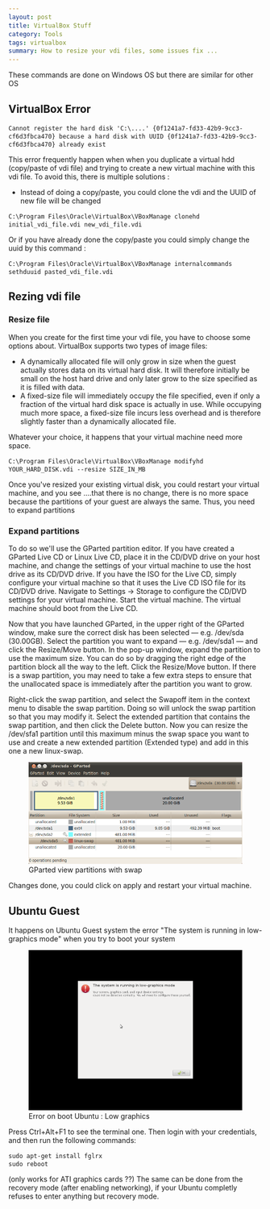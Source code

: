 ```yaml
---
layout: post
title: VirtualBox Stuff
category: Tools
tags: virtualbox
summary: How to resize your vdi files, some issues fix ...
---
```


These commands are done on Windows OS but there are similar for other OS

## VirtualBox Error

```
Cannot register the hard disk 'C:\....' {0f1241a7-fd33-42b9-9cc3-cf6d3fbca470} because a hard disk with UUID {0f1241a7-fd33-42b9-9cc3-cf6d3fbca470} already exist
```

This error frequently happen when when you duplicate a virtual hdd (copy/paste of vdi file) and trying to create a new virtual machine with this vdi file.
To avoid this, there is multiple solutions :

- Instead of doing a copy/paste, you could clone the vdi and the UUID of new file will be changed

```
C:\Program Files\Oracle\VirtualBox\VBoxManage clonehd initial_vdi_file.vdi new_vdi_file.vdi
```

Or if you have already done the copy/paste you could simply change the uuid by this command :

```
C:\Program Files\Oracle\VirtualBox\VBoxManage internalcommands sethduuid pasted_vdi_file.vdi
```

## Rezing vdi file

### Resize file

When you create for the first time your vdi file, you have to choose some options about.
VirtualBox supports two types of image files:

- A dynamically allocated file will only grow in size when the guest actually stores data on its virtual hard disk. It will therefore initially be small on the host hard drive and only later grow to the size specified as it is filled with data.
- A fixed-size file will immediately occupy the file specified, even if only a fraction of the virtual hard disk space is actually in use. While occupying much more space, a fixed-size file incurs less overhead and is therefore slightly faster than a dynamically allocated file.

Whatever your choice, it happens that your virtual machine need more space.

```
C:\Program Files\Oracle\VirtualBox\VBoxManage modifyhd YOUR_HARD_DISK.vdi --resize SIZE_IN_MB
```

Once you've resized your existing virtual disk, you could restart your virtual machine, and you see ....that there is no change, there is no more space because the partitions of your guest are always the same.
Thus, you need to expand partitions

### Expand partitions

To do so we'll use the GParted partition editor.
If you have created a GParted Live CD or Linux Live CD, place it in the CD/DVD drive on your host machine, and change the settings of your virtual machine to use the host drive as its CD/DVD drive. If you have the ISO for the Live CD, simply configure your virtual machine so that it uses the Live CD ISO file for its CD/DVD drive. Navigate to Settings → Storage to configure the CD/DVD settings for your virtual machine.
Start the virtual machine. The virtual machine should boot from the Live CD.

Now that you have launched GParted, in the upper right of the GParted window, make sure the correct disk has been selected — e.g. /dev/sda (30.00GB). Select the partition you want to expand — e.g. /dev/sda1 — and click the Resize/Move button.
In the pop-up window, expand the partition to use the maximum size. You can do so by dragging the right edge of the partition block all the way to the left. Click the Resize/Move button.
If there is a swap partition, you may need to take a few extra steps to ensure that the unallocated space is immediately after the partition you want to grow.

Right-click the swap partition, and select the Swapoff item in the context menu to disable the swap partition. Doing so will unlock the swap partition so that you may modify it.
Select the extended partition that contains the swap partition, and then click the Delete button.
Now you can resize the /dev/sfa1 partition until this maximum minus the swap space you want to use and create a new extended partition (Extended type) and add in this one a new linux-swap.
 
<figure>
  <img src="/blog/assets/images/virtualbox-stuff/gparted_swap.png" />
  <figcaption>GParted view partitions with swap</figcaption>
</figure> 

Changes done, you could click on apply and restart your virtual machine.

## Ubuntu Guest
It happens on Ubuntu Guest system the error "The system is running in low-graphics mode" when you try to boot your system

<figure>
  <img src="/blog/assets/images/virtualbox-stuff/ubuntu_low_graphics.png" />
  <figcaption>Error on boot Ubuntu : Low graphics</figcaption>
</figure> 

Press Ctrl+Alt+F1 to see the terminal one. Then login with your credentials, and then run the following commands:

```
sudo apt-get install fglrx    
sudo reboot
```

(only works for ATI graphics cards ??)
The same can be done from the recovery mode (after enabling networking), if your Ubuntu completly refuses to enter anything but recovery mode.